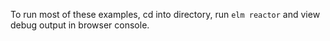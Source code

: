To run most of these examples, cd into directory, run `elm reactor` and view debug
output in browser console.
